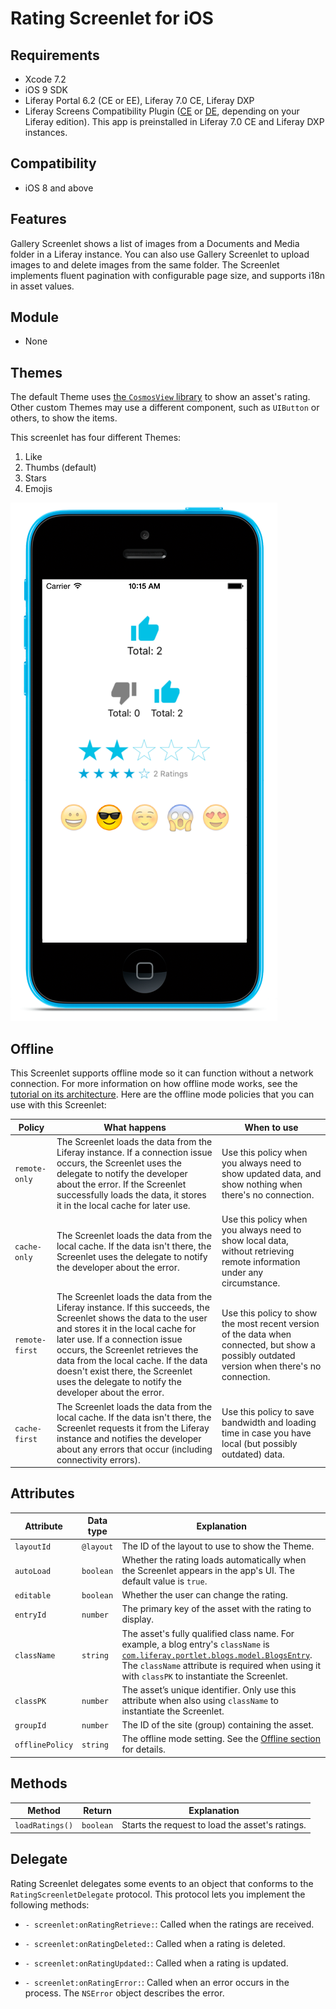 # Rating Screenlet for iOS [](id=rating-screenlet-for-ios)

## Requirements [](id=requirements)

- Xcode 7.2
- iOS 9 SDK
- Liferay Portal 6.2 (CE or EE), Liferay 7.0 CE, Liferay DXP 
- Liferay Screens Compatibility Plugin 
  ([CE](http://www.liferay.com/marketplace/-/mp/application/54365664) or 
  [DE](http://www.liferay.com/marketplace/-/mp/application/54369726), 
  depending on your Liferay edition). This app is preinstalled in Liferay 7.0 CE 
  and Liferay DXP instances. 

## Compatibility [](id=compatibility)

- iOS 8 and above

## Features [](id=features)

Gallery Screenlet shows a list of images from a Documents and Media folder in a 
Liferay instance. You can also use Gallery Screenlet to upload images to and 
delete images from the same folder. The Screenlet implements fluent pagination 
with configurable page size, and supports i18n in asset values. 

## Module [](id=module)

- None

## Themes [](id=themes)

The default Theme uses 
[the `CosmosView` library](https://github.com/marketplacer/Cosmos) 
to show an asset's rating. Other custom Themes may use a different component, 
such as `UIButton` or others, to show the items.

This screenlet has four different Themes: 
 
1. Like 
2. Thumbs (default) 
3. Stars 
4. Emojis 

![Figure 1: Rating Screenlet's different Themes.](../../images/screens-ios-ratings.png)

## Offline [](id=offline)

This Screenlet supports offline mode so it can function without a network 
connection. For more information on how offline mode works, see the 
[tutorial on its architecture](/develop/tutorials/-/knowledge_base/6-2/architecture-of-offline-mode-in-liferay-screens). 
Here are the offline mode policies that you can use with this Screenlet: 

| Policy | What happens | When to use |
|--------|--------------|-------------|
| `remote-only` | The Screenlet loads the data from the Liferay instance. If a connection issue occurs, the Screenlet uses the delegate to notify the developer about the error. If the Screenlet successfully loads the data, it stores it in the local cache for later use. | Use this policy when you always need to show updated data, and show nothing when there's no connection. |
| `cache-only` | The Screenlet loads the data from the local cache. If the data isn't there, the Screenlet uses the delegate to notify the developer about the error. | Use this policy when you always need to show local data, without retrieving remote information under any circumstance. |
| `remote-first` | The Screenlet loads the data from the Liferay instance. If this succeeds, the Screenlet shows the data to the user and stores it in the local cache for later use. If a connection issue occurs, the Screenlet retrieves the data from the local cache. If the data doesn't exist there, the Screenlet uses the delegate to notify the developer about the error. | Use this policy to show the most recent version of the data when connected, but show a possibly outdated version when there's no connection. |
| `cache-first` | The Screenlet loads the data from the local cache. If the data isn't there, the Screenlet requests it from the Liferay instance and notifies the developer about any errors that occur (including connectivity errors). | Use this policy to save bandwidth and loading time in case you have local (but possibly outdated) data. |

## Attributes [](id=attributes)

| Attribute | Data type | Explanation |
|-----------|-----------|-------------|
| `layoutId` | `@layout` | The ID of the layout to use to show the Theme. |
| `autoLoad` | `boolean` | Whether the rating loads automatically when the Screenlet appears in the app's UI. The default value is `true`. |
| `editable` | `boolean` | Whether the user can change the rating. |
| `entryId` | `number` | The primary key of the asset with the rating to display. |
| `className` | `string` | The asset's fully qualified class name. For example, a blog entry's `className` is [`com.liferay.portlet.blogs.model.BlogsEntry`](https://docs.liferay.com/portal/6.2/javadocs/com/liferay/portlet/blogs/model/BlogsEntry.html). The `className` attribute is required when using it with `classPK` to instantiate the Screenlet. |
| `classPK` | `number` | The asset’s unique identifier. Only use this attribute when also using `className` to instantiate the Screenlet. |
| `groupId` | `number` | The ID of the site (group) containing the asset. |
| `offlinePolicy` | `string` | The offline mode setting. See the [Offline section](/develop/reference/-/knowledge_base/6-2/rating-screenlet-for-ios#offline) for details. |

## Methods [](id=methods)

| Method | Return | Explanation |
|-----------|-----------|-------------|
| `loadRatings()` | `boolean` | Starts the request to load the asset's ratings. |

## Delegate [](id=delegate)

Rating Screenlet delegates some events to an object that conforms to 
the `RatingScreenletDelegate` protocol. This protocol lets you implement 
the following methods: 

- `- screenlet:onRatingRetrieve:`: Called when the ratings are received. 

- `- screenlet:onRatingDeleted:`: Called when a rating is deleted. 

- `- screenlet:onRatingUpdated:`: Called when a rating is updated. 

- `- screenlet:onRatingError:`: Called when an error occurs in the process. The 
  `NSError` object describes the error. 
